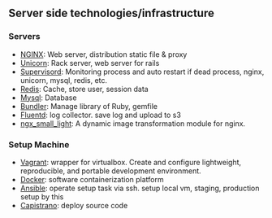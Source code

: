 ## Server side technologies/infrastructure

### Servers

* [NGINX](https://www.nginx.com/): Web server, distribution static file & proxy
* [Unicorn](https://bogomips.org/unicorn/): Rack server, web server for rails
* [Supervisord](http://supervisord.org/): Monitoring process and auto restart if dead process, nginx, unicorn, mysql, redis, etc.
* [Redis](https://redis.io/): Cache, store user, session data
* [Mysql](https://www.mysql.com/): Database
* [Bundler](http://bundler.io/): Manage library of Ruby, gemfile
* [Fluentd](http://www.fluentd.org/): log collector. save log and upload to s3
* [ngx_small_light](https://github.com/cubicdaiya/ngx_small_light): A dynamic image transformation module for nginx.

### Setup Machine
* [Vagrant](https://www.vagrantup.com/): wrapper for virtualbox. Create and configure lightweight, reproducible, and portable development environment.
* [Docker](https://www.docker.com/): software containerization platform
* [Ansible](https://www.ansible.com/): operate setup task via ssh. setup local vm, staging, production setup by this
* [Capistrano](http://capistranorb.com/): deploy source code